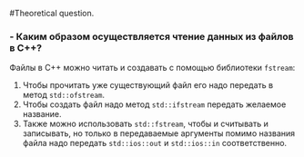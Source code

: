 #Theoretical question.
### - Каким образом осуществляется чтение данных из файлов в C++?
Файлы в С++ можно читать и создавать с помощью библиотеки `fstream`: 
1. Чтобы прочитать уже существующий файл его надо передать в метод `std::ofstream`.
2. Чтобы создать файл надо метод `std::ifstream` передать желаемое название.
3. Также можно использовать `std::fstream`, чтобы и считывать и записывать, но только в передаваемые аргументы помимо названия файла надо передать `std::ios::out` и `std::ios::in` соответственно.


